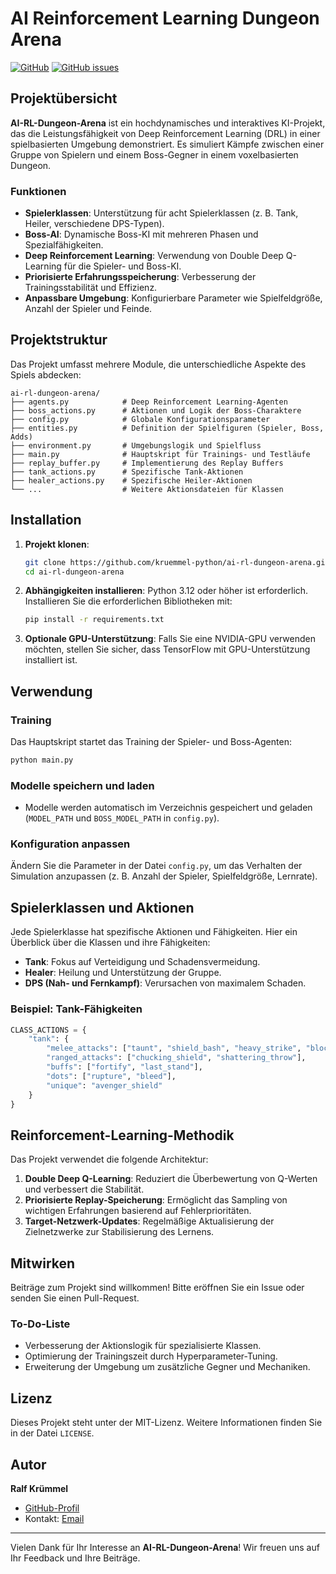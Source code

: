 # AI Reinforcement Learning Dungeon Arena

[![GitHub](https://img.shields.io/github/license/kruemmel-python/ai-rl-dungeon-arena)](https://github.com/kruemmel-python/ai-rl-dungeon-arena/blob/main/LICENSE)
[![GitHub issues](https://img.shields.io/github/issues/kruemmel-python/ai-rl-dungeon-arena)](https://github.com/kruemmel-python/ai-rl-dungeon-arena/issues)

## Projektübersicht

**AI-RL-Dungeon-Arena** ist ein hochdynamisches und interaktives KI-Projekt, das die Leistungsfähigkeit von Deep Reinforcement Learning (DRL) in einer spielbasierten Umgebung demonstriert. Es simuliert Kämpfe zwischen einer Gruppe von Spielern und einem Boss-Gegner in einem voxelbasierten Dungeon.

### Funktionen
- **Spielerklassen**: Unterstützung für acht Spielerklassen (z. B. Tank, Heiler, verschiedene DPS-Typen).
- **Boss-AI**: Dynamische Boss-KI mit mehreren Phasen und Spezialfähigkeiten.
- **Deep Reinforcement Learning**: Verwendung von Double Deep Q-Learning für die Spieler- und Boss-KI.
- **Priorisierte Erfahrungsspeicherung**: Verbesserung der Trainingsstabilität und Effizienz.
- **Anpassbare Umgebung**: Konfigurierbare Parameter wie Spielfeldgröße, Anzahl der Spieler und Feinde.

## Projektstruktur

Das Projekt umfasst mehrere Module, die unterschiedliche Aspekte des Spiels abdecken:

```plaintext
ai-rl-dungeon-arena/
├── agents.py            # Deep Reinforcement Learning-Agenten
├── boss_actions.py      # Aktionen und Logik der Boss-Charaktere
├── config.py            # Globale Konfigurationsparameter
├── entities.py          # Definition der Spielfiguren (Spieler, Boss, Adds)
├── environment.py       # Umgebungslogik und Spielfluss
├── main.py              # Hauptskript für Trainings- und Testläufe
├── replay_buffer.py     # Implementierung des Replay Buffers
├── tank_actions.py      # Spezifische Tank-Aktionen
├── healer_actions.py    # Spezifische Heiler-Aktionen
└── ...                  # Weitere Aktionsdateien für Klassen
```

## Installation

1. **Projekt klonen**:
   ```bash
   git clone https://github.com/kruemmel-python/ai-rl-dungeon-arena.git
   cd ai-rl-dungeon-arena
   ```

2. **Abhängigkeiten installieren**:
   Python 3.12 oder höher ist erforderlich. Installieren Sie die erforderlichen Bibliotheken mit:
   ```bash
   pip install -r requirements.txt
   ```

3. **Optionale GPU-Unterstützung**:
   Falls Sie eine NVIDIA-GPU verwenden möchten, stellen Sie sicher, dass TensorFlow mit GPU-Unterstützung installiert ist.

## Verwendung

### Training
Das Hauptskript startet das Training der Spieler- und Boss-Agenten:
```bash
python main.py
```

### Modelle speichern und laden
- Modelle werden automatisch im Verzeichnis gespeichert und geladen (`MODEL_PATH` und `BOSS_MODEL_PATH` in `config.py`).

### Konfiguration anpassen
Ändern Sie die Parameter in der Datei `config.py`, um das Verhalten der Simulation anzupassen (z. B. Anzahl der Spieler, Spielfeldgröße, Lernrate).

## Spielerklassen und Aktionen

Jede Spielerklasse hat spezifische Aktionen und Fähigkeiten. Hier ein Überblick über die Klassen und ihre Fähigkeiten:

- **Tank**: Fokus auf Verteidigung und Schadensvermeidung.
- **Healer**: Heilung und Unterstützung der Gruppe.
- **DPS (Nah- und Fernkampf)**: Verursachen von maximalem Schaden.

### Beispiel: Tank-Fähigkeiten
```python
CLASS_ACTIONS = {
    "tank": {
        "melee_attacks": ["taunt", "shield_bash", "heavy_strike", "block", "sweep"],
        "ranged_attacks": ["chucking_shield", "shattering_throw"],
        "buffs": ["fortify", "last_stand"],
        "dots": ["rupture", "bleed"],
        "unique": "avenger_shield"
    }
}
```

## Reinforcement-Learning-Methodik

Das Projekt verwendet die folgende Architektur:

1. **Double Deep Q-Learning**: Reduziert die Überbewertung von Q-Werten und verbessert die Stabilität.
2. **Priorisierte Replay-Speicherung**: Ermöglicht das Sampling von wichtigen Erfahrungen basierend auf Fehlerprioritäten.
3. **Target-Netzwerk-Updates**: Regelmäßige Aktualisierung der Zielnetzwerke zur Stabilisierung des Lernens.

## Mitwirken
Beiträge zum Projekt sind willkommen! Bitte eröffnen Sie ein Issue oder senden Sie einen Pull-Request.

### To-Do-Liste
- Verbesserung der Aktionslogik für spezialisierte Klassen.
- Optimierung der Trainingszeit durch Hyperparameter-Tuning.
- Erweiterung der Umgebung um zusätzliche Gegner und Mechaniken.

## Lizenz
Dieses Projekt steht unter der MIT-Lizenz. Weitere Informationen finden Sie in der Datei `LICENSE`.

## Autor
**Ralf Krümmel**

- [GitHub-Profil](https://github.com/kruemmel-python)
- Kontakt: [Email](mailto:ralf.kruemmel@example.com)

---

Vielen Dank für Ihr Interesse an **AI-RL-Dungeon-Arena**! Wir freuen uns auf Ihr Feedback und Ihre Beiträge.

